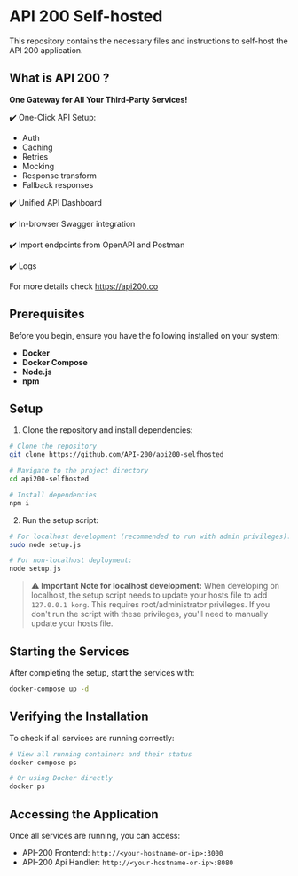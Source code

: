 # API 200 Self-hosted

This repository contains the necessary files and instructions to self-host the API 200 application.

##  What is API 200 ?

**One Gateway for All Your Third-Party Services!**

✔️ One-Click API Setup:
- Auth
- Caching
- Retries
- Mocking
- Response transform
- Fallback responses

✔️ Unified API Dashboard

✔️ In-browser Swagger integration

✔️ Import endpoints from OpenAPI and Postman

✔️ Logs
  
For more details check https://api200.co

## Prerequisites

Before you begin, ensure you have the following installed on your system:

- **Docker**
- **Docker Compose**
- **Node.js**
- **npm**

## Setup

1. Clone the repository and install dependencies:

```bash
# Clone the repository
git clone https://github.com/API-200/api200-selfhosted

# Navigate to the project directory
cd api200-selfhosted

# Install dependencies
npm i
```

2. Run the setup script:

```bash
# For localhost development (recommended to run with admin privileges):
sudo node setup.js

# For non-localhost deployment:
node setup.js
```

> **⚠️ Important Note for localhost development:**
> When developing on localhost, the setup script needs to update your hosts file to add `127.0.0.1 kong`.
> This requires root/administrator privileges. If you don't run the script with these privileges, you'll need to manually update your hosts file.

## Starting the Services

After completing the setup, start the services with:

```bash
docker-compose up -d
```

## Verifying the Installation

To check if all services are running correctly:

```bash
# View all running containers and their status
docker-compose ps

# Or using Docker directly
docker ps
```

## Accessing the Application

Once all services are running, you can access:

- API-200 Frontend: `http://<your-hostname-or-ip>:3000`
- API-200 Api Handler: `http://<your-hostname-or-ip>:8080`

